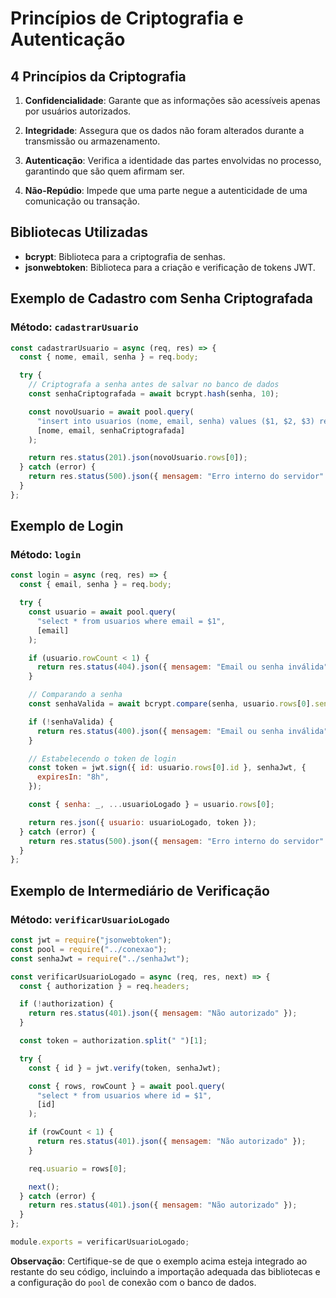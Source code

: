 # Princípios de Criptografia e Autenticação

## 4 Princípios da Criptografia

1. **Confidencialidade**: Garante que as informações são acessíveis apenas por usuários autorizados.

2. **Integridade**: Assegura que os dados não foram alterados durante a transmissão ou armazenamento.

3. **Autenticação**: Verifica a identidade das partes envolvidas no processo, garantindo que são quem afirmam ser.

4. **Não-Repúdio**: Impede que uma parte negue a autenticidade de uma comunicação ou transação.

## Bibliotecas Utilizadas

- **bcrypt**: Biblioteca para a criptografia de senhas.
- **jsonwebtoken**: Biblioteca para a criação e verificação de tokens JWT.

## Exemplo de Cadastro com Senha Criptografada

### Método: `cadastrarUsuario`

```javascript
const cadastrarUsuario = async (req, res) => {
  const { nome, email, senha } = req.body;

  try {
    // Criptografa a senha antes de salvar no banco de dados
    const senhaCriptografada = await bcrypt.hash(senha, 10);

    const novoUsuario = await pool.query(
      "insert into usuarios (nome, email, senha) values ($1, $2, $3) returning *",
      [nome, email, senhaCriptografada]
    );

    return res.status(201).json(novoUsuario.rows[0]);
  } catch (error) {
    return res.status(500).json({ mensagem: "Erro interno do servidor" });
  }
};
```

## Exemplo de Login

### Método: `login`

```javascript
const login = async (req, res) => {
  const { email, senha } = req.body;

  try {
    const usuario = await pool.query(
      "select * from usuarios where email = $1",
      [email]
    );

    if (usuario.rowCount < 1) {
      return res.status(404).json({ mensagem: "Email ou senha inválida" });
    }

    // Comparando a senha
    const senhaValida = await bcrypt.compare(senha, usuario.rows[0].senha);

    if (!senhaValida) {
      return res.status(400).json({ mensagem: "Email ou senha inválida" });
    }

    // Estabelecendo o token de login
    const token = jwt.sign({ id: usuario.rows[0].id }, senhaJwt, {
      expiresIn: "8h",
    });

    const { senha: _, ...usuarioLogado } = usuario.rows[0];

    return res.json({ usuario: usuarioLogado, token });
  } catch (error) {
    return res.status(500).json({ mensagem: "Erro interno do servidor" });
  }
};
```

## Exemplo de Intermediário de Verificação

### Método: `verificarUsuarioLogado`

```javascript
const jwt = require("jsonwebtoken");
const pool = require("../conexao");
const senhaJwt = require("../senhaJwt");

const verificarUsuarioLogado = async (req, res, next) => {
  const { authorization } = req.headers;

  if (!authorization) {
    return res.status(401).json({ mensagem: "Não autorizado" });
  }

  const token = authorization.split(" ")[1];

  try {
    const { id } = jwt.verify(token, senhaJwt);

    const { rows, rowCount } = await pool.query(
      "select * from usuarios where id = $1",
      [id]
    );

    if (rowCount < 1) {
      return res.status(401).json({ mensagem: "Não autorizado" });
    }

    req.usuario = rows[0];

    next();
  } catch (error) {
    return res.status(401).json({ mensagem: "Não autorizado" });
  }
};

module.exports = verificarUsuarioLogado;
```

**Observação**: Certifique-se de que o exemplo acima esteja integrado ao restante do seu código, incluindo a importação adequada das bibliotecas e a configuração do `pool` de conexão com o banco de dados.
